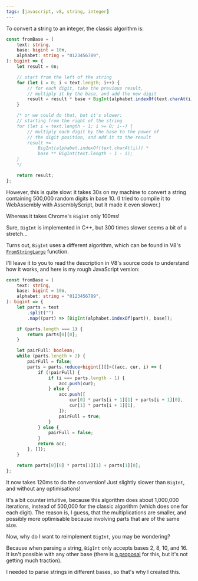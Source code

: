 ```yaml
---
tags: [javascript, v8, string, integer]
---
```


To convert a string to an integer, the classic algorithm is:

```ts
const fromBase = (
	text: string,
	base: bigint = 10n,
	alphabet: string = "0123456789",
): bigint => {
	let result = 0n;

	// start from the left of the string
	for (let i = 0; i < text.length; i++) {
		// for each digit, take the previous result,
		// multiply it by the base, and add the new digit
		result = result * base + BigInt(alphabet.indexOf(text.charAt(i)));
	}

	/* or we could do that, but it's slower:
	// starting from the right of the string
	for (let i = text.length - 1; i >= 0; i--) {
		// multiply each digit by the base to the power of
		// the digit position, and add it to the result
		result +=
			BigInt(alphabet.indexOf(text.charAt(i))) *
			base ** BigInt(text.length - 1 - i);
	}
	*/

	return result;
};
```

However, this is quite slow: it takes 30s on my machine to convert a string containing 500,000 random digits in base 10. (I tried to compile it to WebAssembly with AssemblyScript, but it made it even slower.)

Whereas it takes Chrome's `BigInt` only 100ms!

Sure, `BigInt` is implemented in C++, but 300 times slower seems a bit of a stretch...

Turns out, `BigInt` uses a different algorithm, which can be found in V8's [`FromStringLarge`](https://github.com/v8/v8/blob/main/src/bigint/fromstring.cc) function.

I'll leave it to you to read the description in V8's source code to understand how it works, and here is my rough JavaScript version:

```ts
const fromBase = (
	text: string,
	base: bigint = 10n,
	alphabet: string = "0123456789",
): bigint => {
	let parts = text
		.split("")
		.map((part) => [BigInt(alphabet.indexOf(part)), base]);

	if (parts.length === 1) {
		return parts[0][0];
	}

	let pairFull: boolean;
	while (parts.length > 2) {
		pairFull = false;
		parts = parts.reduce<bigint[][]>((acc, cur, i) => {
			if (!pairFull) {
				if (i === parts.length - 1) {
					acc.push(cur);
				} else {
					acc.push([
						cur[0] * parts[i + 1][1] + parts[i + 1][0],
						cur[1] * parts[i + 1][1],
					]);
					pairFull = true;
				}
			} else {
				pairFull = false;
			}
			return acc;
		}, []);
	}

	return parts[0][0] * parts[1][1] + parts[1][0];
};
```

It now takes 120ms to do the conversion! Just slightly slower than `BigInt`, and without any optimisations!

It's a bit counter intuitive, because this algorithm does about 1,000,000 iterations, instead of 500,000 for the classic algorithm (which does one for each digit). The reason is, I guess, that the multiplications are smaller, and possibly more optimisable because involving parts that are of the same size.

Now, why do I want to reimplement `BigInt`, you may be wondering?

Because when parsing a string, `BigInt` only accepts bases 2, 8, 10, and 16. It isn't possible with any other base (there is [a proposal](https://github.com/tc39/proposal-number-fromstring) for this, but it's not getting much traction).

I needed to parse strings in different bases, so that's why I created this.
